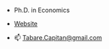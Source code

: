 - Ph.D. in Economics

- [Website](https://www.tabarecapitan.com/)

- 📫 Tabare.Capitan@gmail.com




